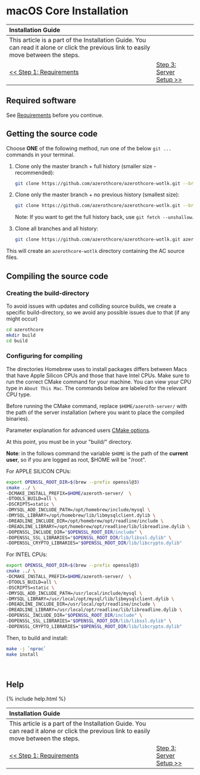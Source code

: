 # macOS Core Installation

| Installation Guide                                                                                                                   |                                         |
| :----------------------------------------------------------------------------------------------------------------------------------- | :-------------------------------------- |
| This article is a part of the Installation Guide. You can read it alone or click the previous link to easily move between the steps. |
| [<< Step 1: Requirements](macos-requirements)                                                                                        | [Step 3: Server Setup >>](macos-server-setup) |

## Required software

See [Requirements](macos-requirements) before you continue.

## Getting the source code

Choose **ONE** of the following method, run one of the below `git ...` commands in your terminal.


1. Clone only the master branch + full history (smaller size - recommended):

    ```sh
    git clone https://github.com/azerothcore/azerothcore-wotlk.git --branch master --single-branch azerothcore
    ```

1. Clone only the master branch + no previous history (smallest size):

    ```sh
    git clone https://github.com/azerothcore/azerothcore-wotlk.git --branch master --single-branch azerothcore --depth 1
    ```

    Note: If you want to get the full history back, use `git fetch --unshallow`.

1. Clone all branches and all history:

    ```sh
    git clone https://github.com/azerothcore/azerothcore-wotlk.git azerothcore
    ```

This will create an `azerothcore-wotlk` directory containing the AC source files.

## Compiling the source code

### Creating the build-directory

To avoid issues with updates and colliding source builds, we create a specific build-directory, so we avoid any possible issues due to that (if any might occur)

```sh
cd azerothcore
mkdir build
cd build
```

### Configuring for compiling

The directories Homebrew uses to install packages differs between Macs that have Apple Silicon CPUs and those that have Intel CPUs. Make sure to run the correct CMake command for your machine. You can view your CPU type in `About This Mac`. The commands below are labeled for the relevant CPU type.

Before running the CMake command, replace `$HOME/azeroth-server/` with the path of the server installation (where you want to place the compiled binaries).

Parameter explanation for advanced users [CMake options](cmake-options).

At this point, you must be in your "build/" directory.

**Note**: in the follows command the variable `$HOME` is the path of the **current user**, so if you are logged as root, $HOME will be "/root".

For APPLE SILICON CPUs:
```sh
export OPENSSL_ROOT_DIR=$(brew --prefix openssl@3)
cmake ../ \
-DCMAKE_INSTALL_PREFIX=$HOME/azeroth-server/  \
-DTOOLS_BUILD=all \
-DSCRIPTS=static \
-DMYSQL_ADD_INCLUDE_PATH=/opt/homebrew/include/mysql \
-DMYSQL_LIBRARY=/opt/homebrew/lib/libmysqlclient.dylib \
-DREADLINE_INCLUDE_DIR=/opt/homebrew/opt/readline/include \
-DREADLINE_LIBRARY=/opt/homebrew/opt/readline/lib/libreadline.dylib \
-DOPENSSL_INCLUDE_DIR="$OPENSSL_ROOT_DIR/include" \
-DOPENSSL_SSL_LIBRARIES="$OPENSSL_ROOT_DIR/lib/libssl.dylib" \
-DOPENSSL_CRYPTO_LIBRARIES="$OPENSSL_ROOT_DIR/lib/libcrypto.dylib"
```

For INTEL CPUs:
```sh
export OPENSSL_ROOT_DIR=$(brew --prefix openssl@3)
cmake ../ \
-DCMAKE_INSTALL_PREFIX=$HOME/azeroth-server/  \
-DTOOLS_BUILD=all \
-DSCRIPTS=static \
-DMYSQL_ADD_INCLUDE_PATH=/usr/local/include/mysql \
-DMYSQL_LIBRARY=/usr/local/opt/mysql/lib/libmysqlclient.dylib \
-DREADLINE_INCLUDE_DIR=/usr/local/opt/readline/include \
-DREADLINE_LIBRARY=/usr/local/opt/readline/lib/libreadline.dylib \
-DOPENSSL_INCLUDE_DIR="$OPENSSL_ROOT_DIR/include" \
-DOPENSSL_SSL_LIBRARIES="$OPENSSL_ROOT_DIR/lib/libssl.dylib" \
-DOPENSSL_CRYPTO_LIBRARIES="$OPENSSL_ROOT_DIR/lib/libcrypto.dylib"
```
Then, to build and install:

```sh
make -j `nproc`
make install
```

<br>

## Help

{% include help.html %}

| Installation Guide                                                                                                                   |                                         |
| :----------------------------------------------------------------------------------------------------------------------------------- | :-------------------------------------- |
| This article is a part of the Installation Guide. You can read it alone or click the previous link to easily move between the steps. |
| [<< Step 1: Requirements](macos-requirements)                                                                                        | [Step 3: Server Setup >>](macos-server-setup) |
